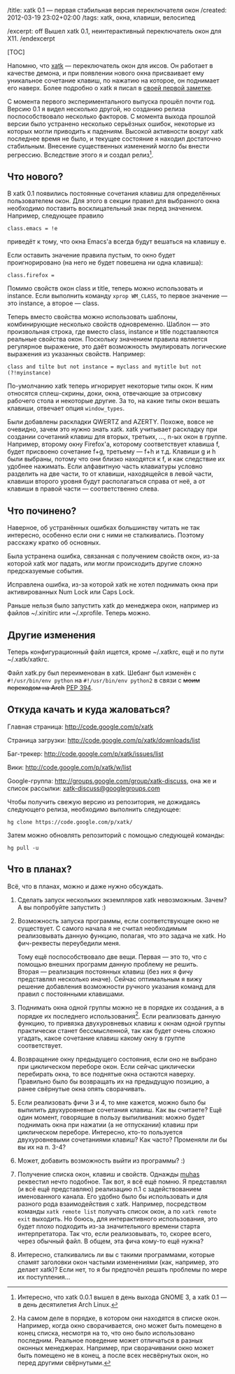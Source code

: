 /title: xatk 0.1 — первая стабильная версия переключателя окон
/created: 2012-03-19 23:02+02:00
/tags: xatk, окна, клавиши, велосипед

/excerpt: off
Вышел xatk 0.1, неинтерактивный переключатель окон для X11.
/endexcerpt

[TOC]

Напомню, что [xatk] — переключатель окон для иксов. Он работает в качестве
демона, и при появлении нового окна присваивает ему уникальное сочетание клавиш,
по нажатию на которое, он поднимает его наверх. Более подробно о xatk я писал в
[своей первой заметке].

С момента первого экспериментального выпуска прошёл почти год. Версию 0.1 я
видел несколько другой, но созданию релиза поспособствовало несколько факторов.
С момента выхода прошлой версии было устранено несколько серьёзных ошибок,
некоторые из которых могли приводить к падениям. Высокой активности вокруг xatk
последнее время не было, и текущее состояние я находил достаточно стабильным.
Внесение существенных изменений могло бы внести регрессию. Вследствие этого я и
создал релиз[^1].

[^1]: Интересно, что xatk 0.0.1 вышел в день выхода GNOME 3, а xatk 0.1 — в день
    десятилетия Arch Linux.

[xatk]: http://code.google.com/p/xatk/
[своей первой заметке]: /ru/blog/tech/xatk


## Что нового?

В xatk 0.1 появились постоянные сочетания клавиш для определённых пользователем
окон. Для этого в секции правил для выбранного окна необходимо поставить
восклицательный знак перед значением. Например, следующее правило

    class.emacs = !e

приведёт к тому, что окна Emacs'а всегда будут вешаться на клавишу e.

Если оставить значение правила пустым, то окно будет проигнорировано (на него не
будет повешена ни одна клавиша):

    class.firefox =

Помимо свойств окон class и title, теперь можно использовать и instance.
Если выполнить команду `xprop WM_CLASS`, то первое значение — это instance, а
второе — class.

Теперь вместо свойства можно использовать шаблоны, комбинирующие несколько
свойств одновременно. Шаблон — это произвольная строка, где вместо class,
instance и title подставляются реальные свойства окон. Поскольку значением
правила является регулярное выражение, это даёт возможность эмулировать
логические выражения из указанных свойств. Например:

    class and tilte but not instance = myclass and mytitle but not (?!myinstance)

По-умолчанию xatk теперь игнорирует некоторые типы окон. К ним относятся
сплеш-скрины, доки, окна, отвечающие за отрисовку рабочего стола и некоторые
другие. За то, на какие типы окон вешать клавиши, отвечает опция `window_types`.

Были добавлены раскладки QWERTZ and AZERTY. Похоже, вовсе не очевидно, зачем
это нужно знать xatk. xatk учитывает раскладку при создании сочетаний клавиш
для вторых, третьих, ..., n-ых окон в группе. Например, второму окну
Firefox'а, которому соответствует клавиша f, будет присвоено сочетание f+g,
третьему — f+h и т.д. Клавиши g и h были выбраны, потому что они близко
находятся к f, и как следствие их удобнее нажимать. Если алфавитную часть
клавиатуры условно разделить на две части, то от клавиши, находящейся в левой
части, клавиши второго уровня будут располагаться справа от неё, а от клавиши
в правой части — соответственно слева.


## Что починено?

Наверное, об устранённых ошибках большинству читать не так интересно, особенно
если они с ними не сталкивались. Поэтому расскажу кратко об основных.

Была устранена ошибка, связанная с получением свойств окон, из-за которой xatk
мог падать, или могли происходить другие сложно предсказуемые события.

Исправлена ошибка, из-за которой xatk не хотел поднимать окна при
активированных Num Lock или Caps Lock.

Раньше нельзя было запустить xatk до менеджера окон, например из файлов
  ~/.xinitirc или ~/.xprofile. Теперь можно.


## Другие изменения

Теперь конфигурационный файл ищется, кроме ~/.xatkrc, ещё и по пути
~/.xatk/xatkrc. 

Файл xatk.py был переименован в xatk. Шебанг был изменён с `#!/usr/bin/env
python` на `#!/usr/bin/env python2` в связи с <s>моим переходом на Arch</s>
[PEP 394].

[PEP 394]: http://www.python.org/dev/peps/pep-0394/


## Откуда качать и куда жаловаться?

Главная страница: <http://code.google.com/p/xatk>

Страница загрузки: <http://code.google.com/p/xatk/downloads/list>

Баг-трекер: <http://code.google.com/p/xatk/issues/list>

Вики: <http://code.google.com/p/xatk/w/list>

Google-группа: <http://groups.google.com/group/xatk-discuss>, она же и список
рассылки: xatk-discuss@googlegroups.com

Чтобы получить свежую версию из репозитория, не дожидаясь следующего релиза,
необходимо выполнить следующее:

    hg clone https://code.google.com/p/xatk/

Затем можно обновлять репозиторий с помощью следующей команды:

    hg pull -u

## Что в планах?

Всё, что в планах, можно и даже нужно обсуждать.

1.  Сделать запуск нескольких экземпляров xatk невозможным. Зачем? А вы
    попробуйте запустить :)

2.  Возможность запуска программы, если соответствующее окно не существует. С
    самого начала я не считал необходимым реализовывать данную функцию, полагая,
    что это задача не xatk. Но фич-реквесты переубедили меня.

    Тому ещё поспособствовало две вещи. Первая — это то, что с помощью внешних
    программ данную проблему не решить. Вторая — реализация постоянных клавиш
    (без них я фичу представлял несколько иначе). Сейчас оптимальным я вижу
    решение добавления возможности ручного указания команд для правил с
    постоянными клавишами.

3.  Поднимать окна одной группы можно не в порядке их создания, а в порядке их
    последнего использования[^2]. Если реализовать данную функцию, то привязка
    двухуровневых клавиш к окнам одной группы практически станет бессмысленной,
    так как будет очень сложно угадать, какое сочетание клавиш какому окну в
    группе соответствует.

4.  Возвращение окну предыдущего состояния, если оно не выбрано при циклическом
    переборе окон. Если сейчас циклически перебирать окна, то все поднятые окна
    остаются наверху. Правильно было бы возвращать их на предыдущую позицию, а
    ранее свёрнутые окна опять сворачивать.

5.  Если реализовать фичи 3 и 4, то мне кажется, можно было бы выпилить
    двухуровневые сочетания клавиш. Как вы считаете? Ещё один момент, говорящие в
    пользу выпиливания: можно будет поднимать окна при нажатии (а не отпускании)
    клавиш при циклическом переборе. Интересно, кто-то пользуется двухуровневыми
    сочетаниями клавиш? Как часто? Променяли ли бы вы их на п. 3-4?

6.  Может, добавить возможность выйти из программы? :)

7.  Получение списка окон, клавиш и свойств. Однажды [muhas] реквестил нечто
    подобное. Так вот, я всё ещё помню. Я представлял (и всё ещё представляю)
    реализацию п.1 с задействованием именованного канала. Его удобно было бы
    использовать и для разного рода взаимодействия с xatk. Например, посредством
    команды `xatk remote list` получать список окон, а по `xatk remote exit`
    выходить. Но боюсь, для интерактивного использования, это будет плохо
    подходить из-за значительного времени старта интерпретатора. Так что, если
    реализовывать, то, скорее всего, через обычный файл. В общем, эта фича
    кому-то ещё нужна?

8.  Интересно, сталкивались ли вы с такими программами, которые спамят заголовки
     окон частыми изменениями (как, например, это делает xatk)? Если нет, то я бы
     предпочёл решать проблемы по мере их поступления...

[^2]: На самом деле в порядке, в котором они находятся в списке окон. Например,
      когда окно сворачивается, оно может быть помещено в конец списка, несмотря
      на то, что оно было использовано последним. Реальное поведение может
      отличаться в разных оконных менеджерах. Например, при сворачивании окно
      может быть помещено не в конец, а после всех несвёрнутых окон, но перед
      другими свёрнутыми.

[muhas]: http://muhas.ru

